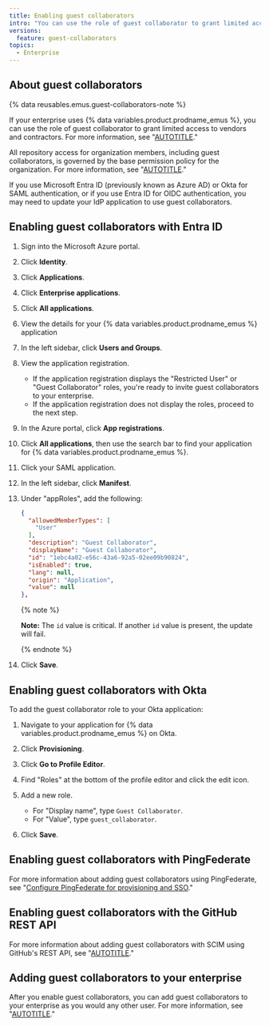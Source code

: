 ```yaml
---
title: Enabling guest collaborators
intro: "You can use the role of guest collaborator to grant limited access to vendors and contractors in your enterprise."
versions:
  feature: guest-collaborators
topics:
  - Enterprise
---
```


## About guest collaborators

{% data reusables.emus.guest-collaborators-note %}

If your enterprise uses {% data variables.product.prodname_emus %}, you can use the role of guest collaborator to grant limited access to vendors and contractors. For more information, see "[AUTOTITLE](/admin/enterprise-cloud@latest/admin/managing-accounts-and-repositories/managing-users-in-your-enterprise/roles-in-an-enterprise#guest-collaborators)."

All repository access for organization members, including guest collaborators, is governed by the base permission policy for the organization. For more information, see "[AUTOTITLE](/organizations/managing-user-access-to-your-organizations-repositories/managing-repository-roles/setting-base-permissions-for-an-organization)."

If you use Microsoft Entra ID (previously known as Azure AD) or Okta for SAML authentication, or if you use Entra ID for OIDC authentication, you may need to update your IdP application to use guest collaborators.

## Enabling guest collaborators with Entra ID

1. Sign into the Microsoft Azure portal.
1. Click **Identity**.
1. Click **Applications**.
1. Click **Enterprise applications**.
1. Click **All applications**.
1. View the details for your {% data variables.product.prodname_emus %} application
1. In the left sidebar, click **Users and Groups**.
1. View the application registration.

   - If the application registration displays the "Restricted User" or "Guest Collaborator" roles, you're ready to invite guest collaborators to your enterprise.
   - If the application registration does not display the roles, proceed to the next step.
1. In the Azure portal, click **App registrations**.
1. Click **All applications**, then use the search bar to find your application for {% data variables.product.prodname_emus %}.
1. Click your SAML application.
1. In the left sidebar, click **Manifest**.
1. Under "appRoles", add the following:

   ```json
   {
     "allowedMemberTypes": [
       "User"
     ],
     "description": "Guest Collaborator",
     "displayName": "Guest Collaborator",
     "id": "1ebc4a02-e56c-43a6-92a5-02ee09b90824",
     "isEnabled": true,
     "lang": null,
     "origin": "Application",
     "value": null
   },
   ```

   {% note %}

   **Note:** The `id` value is critical. If another `id` value is present, the update will fail.

   {% endnote %}
1. Click **Save**.

## Enabling guest collaborators with Okta

To add the guest collaborator role to your Okta application:

1. Navigate to your application for {% data variables.product.prodname_emus %} on Okta.
1. Click **Provisioning**.
1. Click **Go to Profile Editor**.
1. Find "Roles" at the bottom of the profile editor and click the edit icon.
1. Add a new role.

   - For "Display name", type `Guest Collaborator`.
   - For "Value", type `guest_collaborator`.
1. Click **Save**.

## Enabling guest collaborators with PingFederate

For more information about adding guest collaborators using PingFederate, see "[Configure PingFederate for provisioning and SSO](https://docs.pingidentity.com/r/en-us/pingfederate-github-emu-connector/pingfederate_github_connector_configure_pingfederate_for_provisioning_and_sso)."

## Enabling guest collaborators with the GitHub REST API

For more information about adding guest collaborators with SCIM using GitHub's REST API, see "[AUTOTITLE](/admin/identity-and-access-management/provisioning-user-accounts-for-enterprise-managed-users/provisioning-users-with-scim-using-the-rest-api#user-and-group-attributes)."

## Adding guest collaborators to your enterprise

After you enable guest collaborators, you can add guest collaborators to your enterprise as you would any other user. For more information, see "[AUTOTITLE](/admin/identity-and-access-management/provisioning-user-accounts-for-enterprise-managed-users/configuring-scim-provisioning-for-enterprise-managed-users#assigning-users-and-groups)."
